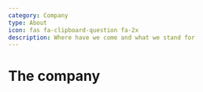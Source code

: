 ```yaml
---
category: Company
type: About
icon: fas fa-clipboard-question fa-2x
description: Where have we come and what we stand for
---
```


# The company

